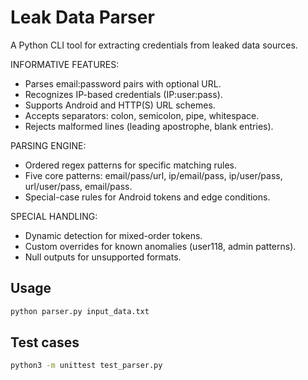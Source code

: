 # Leak Data Parser  
A Python CLI tool for extracting credentials from leaked data sources.

INFORMATIVE FEATURES:  
- Parses email:password pairs with optional URL.  
- Recognizes IP-based credentials (IP:user:pass).  
- Supports Android and HTTP(S) URL schemes.  
- Accepts separators: colon, semicolon, pipe, whitespace.  
- Rejects malformed lines (leading apostrophe, blank entries).

PARSING ENGINE:  
- Ordered regex patterns for specific matching rules.  
- Five core patterns: email/pass/url, ip/email/pass, ip/user/pass, url/user/pass, email/pass.  
- Special-case rules for Android tokens and edge conditions.

SPECIAL HANDLING:  
- Dynamic detection for mixed-order tokens.  
- Custom overrides for known anomalies (user118, admin patterns).  
- Null outputs for unsupported formats.

## Usage

```bash
python parser.py input_data.txt
```
## Test cases
```bash
python3 -m unittest test_parser.py
```
